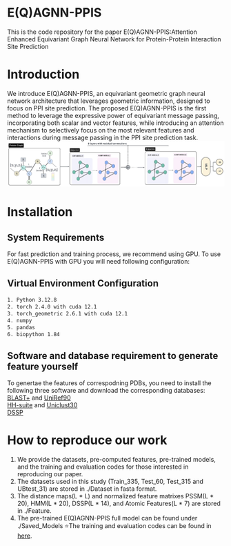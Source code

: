 # E(Q)AGNN-PPIS

This is the code repository for the paper E(Q)AGNN-PPIS:Attention Enhanced Equivariant Graph Neural Network for Protein-Protein Interaction Site Prediction

# Introduction

We introduce E(Q)AGNN-PPIS, an equivariant geometric graph neural network architecture that leverages geometric information, designed to focus on PPI site prediction. The proposed E(Q)AGNN-PPIS is the first method to leverage the expressive power of equivariant message passing, incorporating both scalar and vector features, while introducing an attention mechanism to selectively focus on the most relevant features and interactions during message passing in the PPI site prediction task.
![E(Q)AGNN-PPIS_framework](https://github.com/ainimesh/EQAGNN-PPIS/blob/main/Images/Model.png)

# Installation

## System Requirements 

For fast prediction and training process, we recommend using GPU. To use E(Q)AGNN-PPIS with GPU you will need following configuration:

## Virtual Environment Configuration

    1. Python 3.12.8
    2. torch 2.4.0 with cuda 12.1
    3. torch_geometric 2.6.1 with cuda 12.1
    4. numpy
    5. pandas 
    6. biopython 1.84

## Software and database requirement to generate feature yourself
To genertae the features of correspodning PDBs, you need to install the following three software and download the corresponding databases:  
[BLAST+](https://ftp.ncbi.nlm.nih.gov/blast/executables/blast+/LATEST/) and [UniRef90](https://www.uniprot.org/downloads)  
[HH-suite](https://github.com/soedinglab/hh-suite) and [Uniclust30](https://uniclust.mmseqs.com/)  
[DSSP](https://github.com/cmbi/dssp)  

# How to reproduce our work
1. We provide the datasets, pre-computed features, pre-trained models, and the training and evaluation codes for those interested in reproducing our paper.
2. The datasets used in this study (Train_335, Test_60, Test_315 and UBtest_31) are stored in ./Dataset in fasta format.  
3. The distance maps(L * L) and normalized feature matrixes PSSM(L * 20), HMM(L * 20), DSSP(L * 14), and Atomic Features(L * 7) are stored in ./Feature.
4. The pre-trained E(Q)AGNN-PPIS full model can be found under ./Saved_Models
:star:The training and evaluation codes can be found in [here](https://github.com/ainimesh/EQAGNN-PPIS).